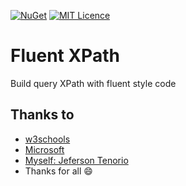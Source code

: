 [![NuGet](https://img.shields.io/nuget/v/ConsoleMenu-choice.svg)](https://www.nuget.org/packages/ConsoleMenu-choice/)
[![MIT Licence](https://badges.frapsoft.com/os/mit/mit.svg?v=103)](https://opensource.org/licenses/mit-license.php)
# Fluent XPath
Build query XPath with fluent style code

## Thanks to
- [w3schools](http://www.w3schools.com/xml/xpath_syntax.asp)
- [Microsoft](https://msdn.microsoft.com/en-us/library/ms256086.aspx)
- [Myself: Jeferson Tenorio](https://br.linkedin.com/in/jefersontenorio)
- Thanks for all :smile:
